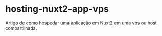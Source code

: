 # hosting-nuxt2-app-vps
Artigo de como hospedar uma aplicação em Nuxt2 em uma vps ou host compartilhada.
